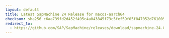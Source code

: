 ```yaml
---
layout: default
title: Latest SapMachine 24 Release for macos-aarch64
checksum: sha256 c6aa739fd2d452f495c4a043845f73c5fef59f05f847052d761005dae68f5e92
redirect_to:
  - https://github.com/SAP/SapMachine/releases/download/sapmachine-24.0.1/sapmachine-jre-24.0.1_macos-aarch64_bin.tar.gz
---
```

